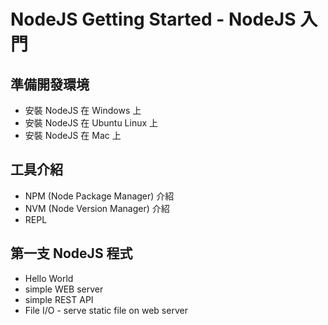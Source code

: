 # NodeJS Getting Started - NodeJS 入門


## 準備開發環境

* 安裝 NodeJS 在 Windows 上  
* 安裝 NodeJS 在 Ubuntu Linux 上
* 安裝 NodeJS 在 Mac 上

## 工具介紹

* NPM (Node Package Manager) 介紹
* NVM (Node Version Manager) 介紹
* REPL

## 第一支 NodeJS 程式

* Hello World
* simple WEB server
* simple REST API
* File I/O - serve static file on web server